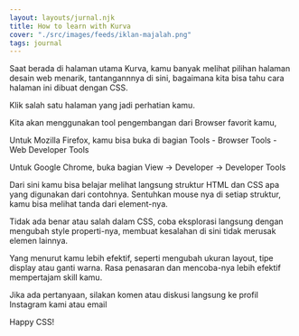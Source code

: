 ```yaml
---
layout: layouts/jurnal.njk
title: How to learn with Kurva
cover: "./src/images/feeds/iklan-majalah.png"
tags: journal
---
```


Saat berada di halaman utama Kurva, kamu banyak melihat pilihan halaman desain web menarik, tantangannnya di sini, bagaimana kita bisa tahu cara
halaman ini dibuat dengan CSS.

Klik salah satu halaman yang jadi perhatian kamu.

Kita akan menggunakan tool pengembangan dari Browser favorit kamu,

Untuk Mozilla Firefox, kamu bisa buka di bagian Tools - Browser Tools - Web Developer Tools

Untuk Google Chrome, buka bagian View -> Developer -> Developer Tools

Dari sini kamu bisa belajar melihat langsung struktur HTML dan CSS apa yang digunakan dari contohnya. Sentuhkan mouse nya di setiap struktur, kamu bisa melihat tanda dari element-nya.

Tidak ada benar atau salah dalam CSS, coba eksplorasi langsung dengan mengubah style properti-nya, membuat kesalahan di sini tidak merusak elemen lainnya. 

Yang menurut kamu lebih efektif, seperti mengubah ukuran layout, tipe display atau ganti warna. Rasa penasaran dan mencoba-nya lebih efektif mempertajam skill kamu.

Jika ada pertanyaan, silakan komen atau diskusi langsung ke profil Instagram kami atau email

Happy CSS!



